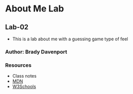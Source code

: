 # About Me Lab

## Lab-02

- This is a lab about me with a guessing game type of feel

### Author: Brady Davenport

### Resources

- Class notes
- [MDN](https://developer.mozilla.org/en-US/)
- [W3Schools](https://www.w3schools.com/)